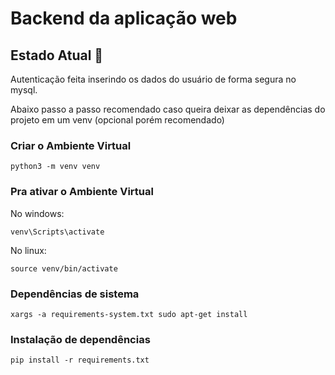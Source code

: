 # Backend da aplicação web
## Estado Atual 🚀

Autenticação feita inserindo os dados do usuário de forma segura no mysql.

Abaixo passo a passo recomendado caso queira deixar as dependências do projeto em um venv (opcional porém recomendado)
### Criar o Ambiente Virtual

```shell
python3 -m venv venv
```

### Pra ativar o Ambiente Virtual

No windows:

```shell
venv\Scripts\activate
```

No linux:

```shell
source venv/bin/activate
```

### Dependências de sistema
```shell
xargs -a requirements-system.txt sudo apt-get install
```

### Instalação de dependências

```shell
pip install -r requirements.txt
```
